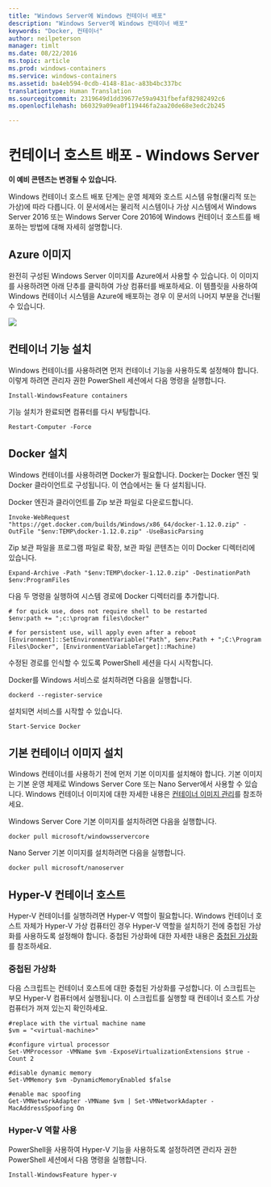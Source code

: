 ```yaml
---
title: "Windows Server에 Windows 컨테이너 배포"
description: "Windows Server에 Windows 컨테이너 배포"
keywords: "Docker, 컨테이너"
author: neilpeterson
manager: timlt
ms.date: 08/22/2016
ms.topic: article
ms.prod: windows-containers
ms.service: windows-containers
ms.assetid: ba4eb594-0cdb-4148-81ac-a83b4bc337bc
translationtype: Human Translation
ms.sourcegitcommit: 2319649d1dd39677e59a9431fbefaf82982492c6
ms.openlocfilehash: b60329a09ea0f119446fa2aa20de68e3edc2b245

---
```


# 컨테이너 호스트 배포 - Windows Server

**이 예비 콘텐츠는 변경될 수 있습니다.**

Windows 컨테이너 호스트 배포 단계는 운영 체제와 호스트 시스템 유형(물리적 또는 가상)에 따라 다릅니다. 이 문서에서는 물리적 시스템이나 가상 시스템에서 Windows Server 2016 또는 Windows Server Core 2016에 Windows 컨테이너 호스트를 배포하는 방법에 대해 자세히 설명합니다.

## Azure 이미지 

완전히 구성된 Windows Server 이미지를 Azure에서 사용할 수 있습니다. 이 이미지를 사용하려면 아래 단추를 클릭하여 가상 컴퓨터를 배포하세요. 이 템플릿을 사용하여 Windows 컨테이너 시스템을 Azure에 배포하는 경우 이 문서의 나머지 부분을 건너뛸 수 있습니다.

<a href="https://portal.azure.com/#create/Microsoft.Template/uri/https%3A%2F%2Fraw.githubusercontent.com%2FMicrosoft%2FVirtualization-Documentation%2Fmaster%2Fwindows-server-container-tools%2Fcontainers-azure-template%2Fazuredeploy.json" target="_blank">
    <img src="http://azuredeploy.net/deploybutton.png"/>
</a>

## 컨테이너 기능 설치

Windows 컨테이너를 사용하려면 먼저 컨테이너 기능을 사용하도록 설정해야 합니다. 이렇게 하려면 관리자 권한 PowerShell 세션에서 다음 명령을 실행합니다.

```none
Install-WindowsFeature containers
```

기능 설치가 완료되면 컴퓨터를 다시 부팅합니다.

```none
Restart-Computer -Force
```

## Docker 설치

Windows 컨테이너를 사용하려면 Docker가 필요합니다. Docker는 Docker 엔진 및 Docker 클라이언트로 구성됩니다. 이 연습에서는 둘 다 설치됩니다.

Docker 엔진과 클라이언트를 Zip 보관 파일로 다운로드합니다.

```none
Invoke-WebRequest "https://get.docker.com/builds/Windows/x86_64/docker-1.12.0.zip" -OutFile "$env:TEMP\docker-1.12.0.zip" -UseBasicParsing
```

Zip 보관 파일을 프로그램 파일로 확장, 보관 파일 콘텐츠는 이미 Docker 디렉터리에 있습니다.

```none
Expand-Archive -Path "$env:TEMP\docker-1.12.0.zip" -DestinationPath $env:ProgramFiles
```

다음 두 명령을 실행하여 시스템 경로에 Docker 디렉터리를 추가합니다.

```none
# for quick use, does not require shell to be restarted
$env:path += ";c:\program files\docker"

# for persistent use, will apply even after a reboot 
[Environment]::SetEnvironmentVariable("Path", $env:Path + ";C:\Program Files\Docker", [EnvironmentVariableTarget]::Machine)
```

수정된 경로를 인식할 수 있도록 PowerShell 세션을 다시 시작합니다.

Docker를 Windows 서비스로 설치하려면 다음을 실행합니다.

```none
dockerd --register-service
```

설치되면 서비스를 시작할 수 있습니다.

```none
Start-Service Docker
```

## 기본 컨테이너 이미지 설치

Windows 컨테이너를 사용하기 전에 먼저 기본 이미지를 설치해야 합니다. 기본 이미지는 기본 운영 체제로 Windows Server Core 또는 Nano Server에서 사용할 수 있습니다. Windows 컨테이너 이미지에 대한 자세한 내용은 [컨테이너 이미지 관리](../management/manage_images.md)를 참조하세요.

Windows Server Core 기본 이미지를 설치하려면 다음을 실행합니다.

```none
docker pull microsoft/windowsservercore
```

Nano Server 기본 이미지를 설치하려면 다음을 실행합니다.

```none
docker pull microsoft/nanoserver
```

## Hyper-V 컨테이너 호스트

Hyper-V 컨테이너를 실행하려면 Hyper-V 역할이 필요합니다. Windows 컨테이너 호스트 자체가 Hyper-V 가상 컴퓨터인 경우 Hyper-V 역할을 설치하기 전에 중첩된 가상화를 사용하도록 설정해야 합니다. 중첩된 가상화에 대한 자세한 내용은 [중첩된 가상화]( https://msdn.microsoft.com/en-us/virtualization/hyperv_on_windows/user_guide/nesting)를 참조하세요.

### 중첩된 가상화

다음 스크립트는 컨테이너 호스트에 대한 중첩된 가상화를 구성합니다. 이 스크립트는 부모 Hyper-V 컴퓨터에서 실행됩니다. 이 스크립트를 실행할 때 컨테이너 호스트 가상 컴퓨터가 꺼져 있는지 확인하세요.

```none
#replace with the virtual machine name
$vm = "<virtual-machine>"

#configure virtual processor
Set-VMProcessor -VMName $vm -ExposeVirtualizationExtensions $true -Count 2

#disable dynamic memory
Set-VMMemory $vm -DynamicMemoryEnabled $false

#enable mac spoofing
Get-VMNetworkAdapter -VMName $vm | Set-VMNetworkAdapter -MacAddressSpoofing On
```

### Hyper-V 역할 사용

PowerShell을 사용하여 Hyper-V 기능을 사용하도록 설정하려면 관리자 권한 PowerShell 세션에서 다음 명령을 실행합니다.

```none
Install-WindowsFeature hyper-v
```



<!--HONumber=Aug16_HO4-->


